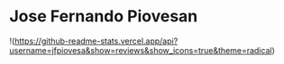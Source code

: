 # Jose Fernando Piovesan 

!(https://github-readme-stats.vercel.app/api?username=jfpiovesa&show=reviews&show_icons=true&theme=radical)
